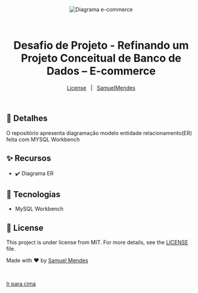 <div align="center" id="top"> 
  <img src="./.github/app.gif" alt="Diagrama e-commerce" />

  &#xa0;

</div>

<h1 align="center">Desafio de Projeto - Refinando um Projeto Conceitual de Banco de Dados – E-commerce</h1>

<p align="center">
</p>

<p align="center">
  <a href="#memo-license">License</a> &#xa0; | &#xa0;
  <a href="https://github.com/samuelmendespy" target="_blank">SamuelMendes</a>
</p>

<br>

## :dart: Detalhes ##
O repositório apresenta diagramação modelo entidade relacionamento(ER) feita com MYSQL Workbench


## :sparkles: Recursos ##

- :heavy_check_mark: Diagrama ER

## :rocket: Tecnologias ##

- MySQL Workbench

## :memo: License ##

This project is under license from MIT. For more details, see the [LICENSE](LICENSE.md) file.




Made with :heart: by <a href="https://github.com/samuelmendespy" target="_blank">Samuel Mendes</a>

&#xa0;

<a href="#top">Ir para cima</a>
